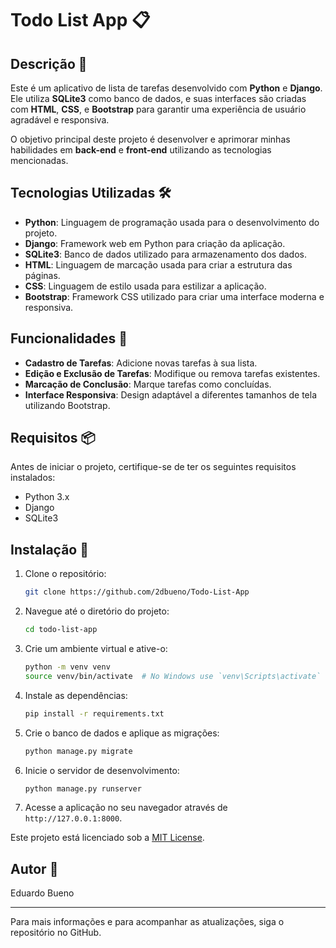 # Todo List App 📋

## Descrição 📖

Este é um aplicativo de lista de tarefas desenvolvido com **Python** e **Django**. Ele utiliza **SQLite3** como banco de dados, e suas interfaces são criadas com **HTML**, **CSS**, e **Bootstrap** para garantir uma experiência de usuário agradável e responsiva.

O objetivo principal deste projeto é desenvolver e aprimorar minhas habilidades em **back-end** e **front-end** utilizando as tecnologias mencionadas. 

## Tecnologias Utilizadas 🛠️

- **Python**: Linguagem de programação usada para o desenvolvimento do projeto.
- **Django**: Framework web em Python para criação da aplicação.
- **SQLite3**: Banco de dados utilizado para armazenamento dos dados.
- **HTML**: Linguagem de marcação usada para criar a estrutura das páginas.
- **CSS**: Linguagem de estilo usada para estilizar a aplicação.
- **Bootstrap**: Framework CSS utilizado para criar uma interface moderna e responsiva.

## Funcionalidades 🚀

- **Cadastro de Tarefas**: Adicione novas tarefas à sua lista.
- **Edição e Exclusão de Tarefas**: Modifique ou remova tarefas existentes.
- **Marcação de Conclusão**: Marque tarefas como concluídas.
- **Interface Responsiva**: Design adaptável a diferentes tamanhos de tela utilizando Bootstrap.

## Requisitos 📦

Antes de iniciar o projeto, certifique-se de ter os seguintes requisitos instalados:

- Python 3.x
- Django
- SQLite3

## Instalação 🚧

1. Clone o repositório:

    ```bash
    git clone https://github.com/2dbueno/Todo-List-App
    ```

2. Navegue até o diretório do projeto:

    ```bash
    cd todo-list-app
    ```

3. Crie um ambiente virtual e ative-o:

    ```bash
    python -m venv venv
    source venv/bin/activate  # No Windows use `venv\Scripts\activate`
    ```

4. Instale as dependências:

    ```bash
    pip install -r requirements.txt
    ```

5. Crie o banco de dados e aplique as migrações:

    ```bash
    python manage.py migrate
    ```

6. Inicie o servidor de desenvolvimento:

    ```bash
    python manage.py runserver
    ```

7. Acesse a aplicação no seu navegador através de `http://127.0.0.1:8000`.

Este projeto está licenciado sob a [MIT License](LICENSE).

## Autor 👤

Eduardo Bueno

---

Para mais informações e para acompanhar as atualizações, siga o repositório no GitHub.
